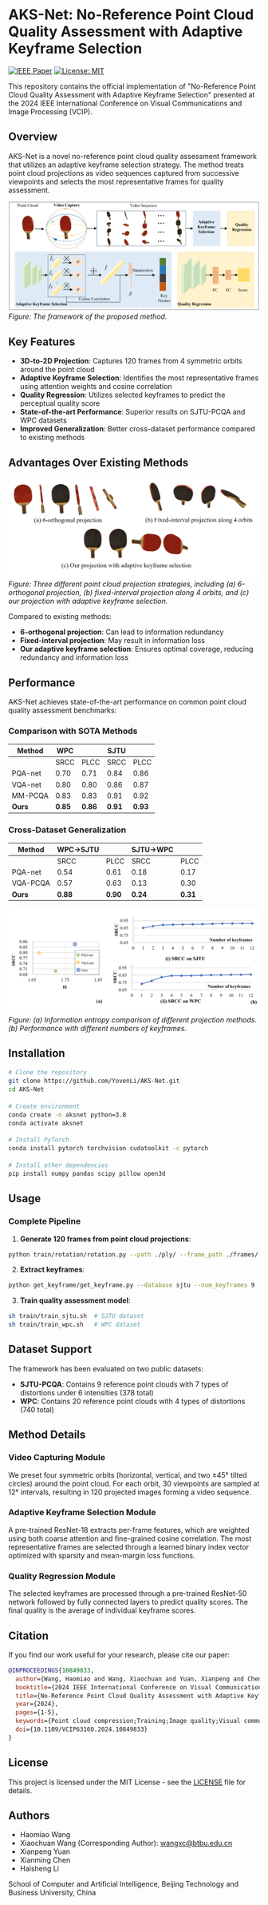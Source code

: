 # AKS-Net: No-Reference Point Cloud Quality Assessment with Adaptive Keyframe Selection

[![IEEE Paper](https://img.shields.io/badge/IEEE-10.1109%2FVCIP63160.2024.10849833-blue)](https://doi.org/10.1109/VCIP63160.2024.10849833)
[![License: MIT](https://img.shields.io/badge/License-MIT-yellow.svg)](https://opensource.org/licenses/MIT)

This repository contains the official implementation of "No-Reference Point Cloud Quality Assessment with Adaptive Keyframe Selection" presented at the 2024 IEEE International Conference on Visual Communications and Image Processing (VCIP).

## Overview

AKS-Net is a novel no-reference point cloud quality assessment framework that utilizes an adaptive keyframe selection strategy. The method treats point cloud projections as video sequences captured from successive viewpoints and selects the most representative frames for quality assessment.

![Main Framework](pipeline.png)
*Figure: The framework of the proposed method.*

## Key Features

- **3D-to-2D Projection**: Captures 120 frames from 4 symmetric orbits around the point cloud
- **Adaptive Keyframe Selection**: Identifies the most representative frames using attention weights and cosine correlation
- **Quality Regression**: Utilizes selected keyframes to predict the perceptual quality score
- **State-of-the-art Performance**: Superior results on SJTU-PCQA and WPC datasets
- **Improved Generalization**: Better cross-dataset performance compared to existing methods

## Advantages Over Existing Methods

![Projection Comparison](projection.png)
*Figure: Three different point cloud projection strategies, including (a) 6-orthogonal projection, (b) fixed-interval projection along 4 orbits, and (c) our projection with adaptive keyframe selection.*

Compared to existing methods:
- **6-orthogonal projection**: Can lead to information redundancy
- **Fixed-interval projection**: May result in information loss
- **Our adaptive keyframe selection**: Ensures optimal coverage, reducing redundancy and information loss

## Performance

AKS-Net achieves state-of-the-art performance on common point cloud quality assessment benchmarks:

### Comparison with SOTA Methods

| Method    | WPC |       | SJTU |       |
|-----------|-----|-------|------|-------|
|           | SRCC| PLCC  | SRCC | PLCC  |
| PQA-net   | 0.70| 0.71  | 0.84 | 0.86  |
| VQA-net   | 0.80| 0.80  | 0.86 | 0.87  |
| MM-PCQA   | 0.83| 0.83  | 0.91 | 0.92  |
| **Ours**  | **0.85**| **0.86**  | **0.91** | **0.93**  |

### Cross-Dataset Generalization

| Method    | WPC→SJTU |         | SJTU→WPC |         |
|-----------|----------|---------|----------|---------|
|           | SRCC     | PLCC    | SRCC     | PLCC    |
| PQA-net   | 0.54     | 0.61    | 0.18     | 0.17    |
| VQA-PCQA  | 0.57     | 0.63    | 0.13     | 0.30    |
| **Ours**  | **0.88** | **0.90**| **0.24** | **0.31**|

![Ablation Results](result.png)
*Figure: (a) Information entropy comparison of different projection methods. (b) Performance with different numbers of keyframes.*

## Installation

```bash
# Clone the repository
git clone https://github.com/YovenLi/AKS-Net.git
cd AKS-Net

# Create environment
conda create -n aksnet python=3.8
conda activate aksnet

# Install PyTorch
conda install pytorch torchvision cudatoolkit -c pytorch

# Install other dependencies
pip install numpy pandas scipy pillow open3d
```

## Usage

### Complete Pipeline

1. **Generate 120 frames from point cloud projections**:
```bash
python train/rotation/rotation.py --path ./ply/ --frame_path ./frames/
```

2. **Extract keyframes**:
```bash
python get_keyframe/get_keyframe.py --database sjtu --num_keyframes 9 --data_dir_frame ./frames/ --output_base_dir ./keyframes/
```

3. **Train quality assessment model**:
```bash
sh train/train_sjtu.sh  # SJTU dataset
sh train/train_wpc.sh   # WPC dataset
```

## Dataset Support

The framework has been evaluated on two public datasets:
- **SJTU-PCQA**: Contains 9 reference point clouds with 7 types of distortions under 6 intensities (378 total)
- **WPC**: Contains 20 reference point clouds with 4 types of distortions (740 total)

## Method Details

### Video Capturing Module
We preset four symmetric orbits (horizontal, vertical, and two ±45° tilted circles) around the point cloud. For each orbit, 30 viewpoints are sampled at 12° intervals, resulting in 120 projected images forming a video sequence.

### Adaptive Keyframe Selection Module
A pre-trained ResNet-18 extracts per-frame features, which are weighted using both coarse attention and fine-grained cosine correlation. The most representative frames are selected through a learned binary index vector optimized with sparsity and mean-margin loss functions.

### Quality Regression Module
The selected keyframes are processed through a pre-trained ResNet-50 network followed by fully connected layers to predict quality scores. The final quality is the average of individual keyframe scores.

## Citation

If you find our work useful for your research, please cite our paper:

```bibtex
@INPROCEEDINGS{10849833,
  author={Wang, Haomiao and Wang, Xiaochuan and Yuan, Xianpeng and Chen, Xianming and Li, Haisheng},
  booktitle={2024 IEEE International Conference on Visual Communications and Image Processing (VCIP)}, 
  title={No-Reference Point Cloud Quality Assessment with Adaptive Keyframe Selection}, 
  year={2024},
  pages={1-5},
  keywords={Point cloud compression;Training;Image quality;Visual communication;Image processing;Video sequences;Redundancy;Particle measurements;Loss measurement;Quality assessment;Point cloud quality assessment;viewpoint selection;keyframe;no-reference;projection-based metrics},
  doi={10.1109/VCIP63160.2024.10849833}
}
```

## License

This project is licensed under the MIT License - see the [LICENSE](LICENSE) file for details.

## Authors

- Haomiao Wang
- Xiaochuan Wang (Corresponding Author): wangxc@btbu.edu.cn
- Xianpeng Yuan
- Xianming Chen
- Haisheng Li

School of Computer and Artificial Intelligence, Beijing Technology and Business University, China 
